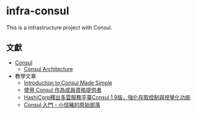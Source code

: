 # infra-consul
This is a infrastructure project with Consul.

## 文獻

+ [Consul](https://www.consul.io/)
    - [Consul Architecture](https://developer.hashicorp.com/consul/docs/architecture)
+ 教學文章
    - [Introduction to Consul Made Simple](https://reemishirsath.medium.com/introduction-to-consul-made-simple-5749b79e1)
    - [使用 Consul 作為成員資格提供者](https://learn.microsoft.com/zh-tw/dotnet/orleans/deployment/consul-deployment)
    - [HashiCorp釋出多雲服務平臺Consul 1.9版，強化存取控制與視覺化功能](https://www.ithome.com.tw/news/141383)
    - [Consul 入門 - 小信豬的原始部落](https://godleon.github.io/blog/ServiceMesh/consul-getting-started/)
